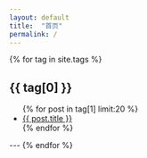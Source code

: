 ```yaml
---
layout: default
title:  "首页"
permalink: /
---
```


{% for tag in site.tags %}
  <h2 id="{{ tag[0] }}">{{ tag[0] }}</h2>
  <ul>
    {% for post in tag[1] limit:20 %}
      <li><a href="{{ post.url }}" target="_blank">{{ post.title }}</a></li>
    {% endfor %}
  </ul>
  ---
{% endfor %}
